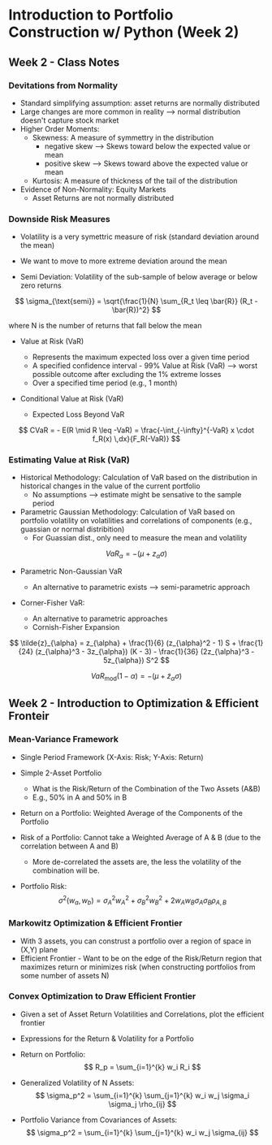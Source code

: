 # Introduction to Portfolio Construction w/ Python (Week 2)

## Week 2 - Class Notes


### Devitations from Normality
+ Standard simplifying assumption: asset returns are normally distributed
+ Large changes are more common in reality --> normal distribution doesn't capture stock market
+ Higher Order Moments:
	+ Skewness: A measure of symmettry in the distribution
		+ negative skew --> Skews toward below the expected value or mean
		+ positive skew --> Skews toward above the expected value or mean
	+ Kurtosis: A measure of thickness of the tail of the distribution
+ Evidence of Non-Normality: Equity Markets
	+ Asset Returns are not normally distributed


### Downside Risk Measures
+ Volatility is a very symettric measure of risk (standard deviation around the mean)
+ We want to move to more extreme deviation around the mean



+ Semi Deviation: Volatility of the sub-sample of below average or below zero returns


$$ \sigma_{\text{semi}} = \sqrt{\frac{1}{N} \sum_{R_t \leq \bar{R}} (R_t - \bar{R})^2} $$

where N is the number of returns that fall below the mean


+ Value at Risk (VaR)
	+ Represents the maximum expected loss over a given time period
	+ A specified confidence interval - 99% Value at Risk (VaR) --> worst possible outcome after excluding the 1% extreme losses
	+ Over a specified time period (e.g., 1 month)

+ Conditional Value at Risk (VaR)
	+ Expected Loss Beyond VaR

$$ CVaR = - E(R \mid R \leq -VaR) = \frac{-\int_{-\infty}^{-VaR} x \cdot f_R(x) \,dx}{F_R(-VaR)} $$


### Estimating Value at Risk (VaR)
+ Historical Methodology: Calculation of VaR based on the distribution in historical changes in the value of the current portfolio
	+ No assumptions --> estimate might be sensative to the sample period
+ Parametric Gaussian Methodology: Calculation of VaR based on portfolio volatility on volatilities and correlations of components (e.g., guassian or normal distribition)
	+ For Guassian dist., only need to measure the mean and volatility

$$ VaR_{\alpha} = -(\mu + z_{\alpha} \sigma)  $$

+ Parametric Non-Gaussian VaR
	+ An alternative to parametric exists --> semi-parametric approach

+ Corner-Fisher VaR:
	+ An alternative to parametric approaches
	+ Cornish-Fisher Expansion

$$ \tilde{z}_{\alpha} = z_{\alpha} + \frac{1}{6} (z_{\alpha}^2 - 1) S + \frac{1}{24} (z_{\alpha}^3 - 3z_{\alpha}) (K - 3) - \frac{1}{36} (2z_{\alpha}^3 - 5z_{\alpha}) S^2 $$

$$ VaR_{\text{mod}} (1 - \alpha) = -(\mu + \tilde{z}_{\alpha} \sigma) $$


## Week 2 - Introduction to Optimization & Efficient Fronteir

### Mean-Variance Framework
+ Single Period Framework (X-Axis: Risk; Y-Axis: Return)
+ Simple 2-Asset Portfolio
	+ What is the Risk/Return of the Combination of the Two Assets (A&B)
	+ E.g., 50% in A and 50% in B
+ Return on a Portfolio: Weighted Average of the Components of the Portfolio
+ Risk of a Portfolio: Cannot take a Weighted Average of A & B (due to the correlation between A and B)
	+ More de-correlated the assets are, the less the volatility of the combination will be.

+ Portfolio Risk:
$$
\sigma^2(w_a, w_b) = \sigma_A^2 w_A^2 + \sigma_B^2 w_B^2 + 2 w_A w_B \sigma_A \sigma_B \rho_{A,B}
$$


### Markowitz Optimization & Efficient Frontier
+ With 3 assets, you can construst a portfolio over a region of space in (X,Y) plane
+ Efficient Frontier - Want to be on the edge of the Risk/Return region that maximizes return or minimizes risk (when constructing portfolios from some number of assets N)

### Convex Optimization to Draw Efficient Frontier
+ Given a set of Asset Return Volatilities and Correlations, plot the efficient frontier
+ Expressions for the Return & Volatility for a Portfolio

+ Return on Portfolio:
$$
R_p = \sum_{i=1}^{k} w_i R_i
$$

+ Generalized Volatility of N Assets: 
$$
\sigma_p^2 = \sum_{i=1}^{k} \sum_{j=1}^{k} w_i w_j \sigma_i \sigma_j \rho_{ij}
$$


+ Portfolio Variance from Covariances of Assets:
$$
\sigma_p^2 = \sum_{i=1}^{k} \sum_{j=1}^{k} w_i w_j \sigma_{ij}
$$












